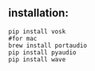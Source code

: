 
## installation:
```
pip install vosk
#for mac
brew install portaudio
pip install pyaudio
pip install wave
```